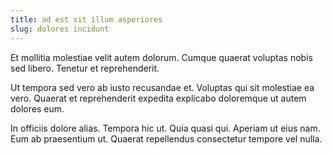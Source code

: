 ```yaml
---
title: ad est sit illum asperiores
slug: dolores incidunt
---
```


Et mollitia molestiae velit autem dolorum. Cumque quaerat voluptas nobis sed libero. Tenetur et reprehenderit.

Ut tempora sed vero ab iusto recusandae et. Voluptas qui sit molestiae ea vero. Quaerat et reprehenderit expedita explicabo doloremque ut autem dolores eum.

In officiis dolore alias. Tempora hic ut. Quia quasi qui. Aperiam ut eius nam. Eum ab praesentium ut. Quaerat repellendus consectetur tempore vel nulla.
